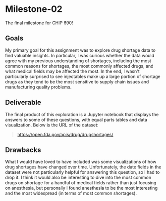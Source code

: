 # Milestone-02
The final milestone for CHIP 690!

## Goals
My primary goal for this assignment was to explore drug shortage data to find valuable insights. In particular, I was curious whether the data would agree with my previous understanding of shortages, including the most common reasons for shortages, the most commonly affected drugs, and what medical fields may be affected the most. In the end, I wasn't particularly surprised to see injectables make up a large portion of shortage drugs as they tend to be the most sensitive to supply chain issues and manufacturing quality problems.

## Deliverable
The final product of this exploration is a Jupyter notebook that displays the answers to some of these questions, with equal parts tables and data visualization. Below is the URL of the dataset:
> https://open.fda.gov/apis/drug/drugshortages/

## Drawbacks
What I would have loved to have included was some visualizations of how drug shortages have changed over time. Unfortunately, the date fields in the dataset were not particularly helpful for answering this question, so I had to drop it. I think it would also be interesting to dive into the most common drugs on shortage for a handful of medical fields rather than just focusing on anesthesia, but personally I found anesthesia to be the most interesting and the most widespread (in terms of most common shortages).
